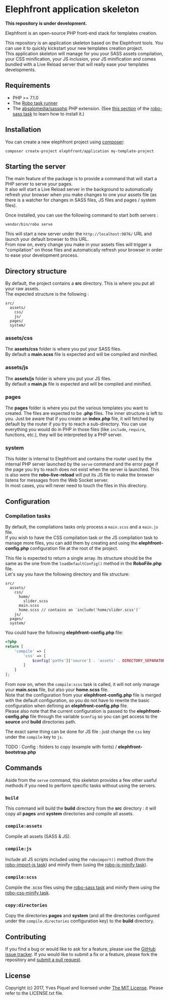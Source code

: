 # Elephfront application skeleton

**This repository is under development.**

Elephfront is an open-source PHP front-end stack for templates creation.  

This repository is an application skeleton based on the Elephfront tools. You can use it to quickly kickstart your new templates creation project.  
This application skeleton will manage for you your SASS assets compilation, your CSS minification, your JS inclusion, your JS minification and comes bundled with a Live Reload server that will really ease your templates developments.

## Requirements

- PHP >= 7.1.0
- The [Robo task runner](https://github.com/consolidation/Robo)
- The [absalomedia/sassphp](https://github.com/absalomedia/sassphp) PHP extension. (See [this section](https://github.com/elephfront/robo-sass#installing-the-extension) of the [robo-sass task](https://github.com/elephfront/robo-sass) to learn how to install it.)

## Installation

You can create a new elephfront project using [composer](http://getcomposer.org):

```
composer create-project elephfront/application my-template-project
```

## Starting the server

The main feature of the package is to provide a command that will start a PHP server to serve your pages.  
It also will start a Live Reload server in the background to automatically refresh your browser when you make changes to one your assets file (as there is a watcher for changes in SASS files, JS files and pages / system files).
 
Once installed, you can use the following command to start both servers :

```
vendor/bin/robo serve
```

This will start a new server under the `http://localhost:9876/` URL and launch your default browser to this URL.  
From now on, every change you make in your assets files will trigger a "compilation" on those files and automatically refresh your browser in order to ease your development process.

## Directory structure

By default, the project contains a **src** directory. This is where you put all your raw assets.   
The expected structure is the following :

```
src/
  assets/
    css/
    js/
  pages/
  system/
```

### assets/css

The **assets/css** folder is where you put your SASS files.  
By default a **main.scss** file is expected and will be compiled and minified.

### assets/js

The **assets/js** folder is where you put your JS files.  
By default a **main.js** file is expected and will be compiled and minified.

### pages

The **pages** folder is where you put the various templates you want to created. The files are expected to be **.php** files. The inner structure is left to you. Just be aware that if you create an **index.php** file, it will fetched by default by the router if you try to reach a sub-directory. You can use everything you would do in PHP in those files (like `include`, `require`, functions, etc.), they will be interpreted by a PHP server.

### system

This folder is internal to Elephfront and contains the router used by the internal PHP server launched by the `serve` command and the error page if the page you try to reach does not exist when the server is launched. This is also were the **robo-live-reload** will put its JS file to make the browser listens for messages from the Web Socket server.    
In most cases, you will never need to touch the files in this directory.

## Configuration

### Compilation tasks

By default, the compilations tasks only process a `main.scss` and a `main.js` file.  
If you wish to have the CSS compilation task or the JS compilation task to manage more files, you can add them by creating and using the **elephfront-config.php** configuration file at the root of the project.

This file is expected to return a single array. Its structure should be the same as the one from the `loadDefaultConfig()` method in the **RoboFile.php** file.  
Let's say you have the following directory and file structure:

```
src/
  assets/
    css/
      home/
        slider.scss
      main.scss
      home.scss // contains an `include('home/slider.scss')`
    js/
  pages/
  system/
```

You could have the following **elephfront-config.php** file:

```php
<?php
return [
    'compile' => [
        'css' => [
            $config['paths']['source'] . 'assets' . DIRECTORY_SEPARATOR . 'css' . DIRECTORY_SEPARATOR . 'home.scss' => $config['paths']['build'] . 'assets' . DIRECTORY_SEPARATOR . 'css' . DIRECTORY_SEPARATOR . 'home.css',
        ]
    ]
];
```

From now on, when the `compile:scss` task is called, it will not only manage your **main.scss** file, but also your **home.scss** file.  
Note that the configuration from your **elephfront-config.php** file is merged with the default configuration, so you do not have to rewrite the basic configuration when defining an **elephfront-config.php** file.  
Please also note that the current configuration is passed to the **elephfront-config.php** file through the variable `$config` so you can get access to the **source** and **build** directories path.  

The exact same thing can be done for JS file : just change the `css` key under the `compile` key to `js`.

TODO : Config : folders to copy (example with fonts) / **elephfront-bootstrap.php**

## Commands

Aside from the `serve` command, this skeleton provides a few other useful methods if you need to perform specific tasks without using the servers.
 
### `build`

This command will build the **build** directory from the **src** directory : it will copy all **pages** and **system** directories and compile all assets.

### `compile:assets`

Compile all assets (SASS & JS).

### `compile:js`

Include all JS scripts included using the `roboimport()` method (from the [robo-import-js task](https://github.com/elephfront/robo-import-js)) and minify them (using the [robo-js-minify task](https://github.com/elephfront/robo-js-minify)).

### `compile:scss`

Compile the *.scss* files using the [robo-sass task](https://github.com/elephfront/robo-sass) and minify them using the [robo-css-minify task](https://github.com/elephfront/robo-css-minify).

### `copy:directories`

Copy the directories **pages** and **system** (and all the directories configured under the `compile.directories` configuration key) to the **build** directory.

## Contributing

If you find a bug or would like to ask for a feature, please use the [GitHub issue tracker](https://github.com/Elephfront/application/issues).
If you would like to submit a fix or a feature, please fork the repository and [submit a pull request](https://github.com/Elephfront/application/pulls).

## License

Copyright (c) 2017, Yves Piquel and licensed under [The MIT License](http://opensource.org/licenses/mit-license.php).
Please refer to the LICENSE.txt file.
